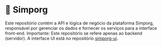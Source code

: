 # 📌 Simporg
Este repositório contém a API e lógica de negócio da plataforma Simporg, responsável por gerenciar os dados e fornecer os serviços para a interface front-end.
Importante: Este repositório se refere apenas ao backend (servidor). A interface UI está no repositório [simporg-ui](https://github.com/Adler-Pereira/simporg-ui).
